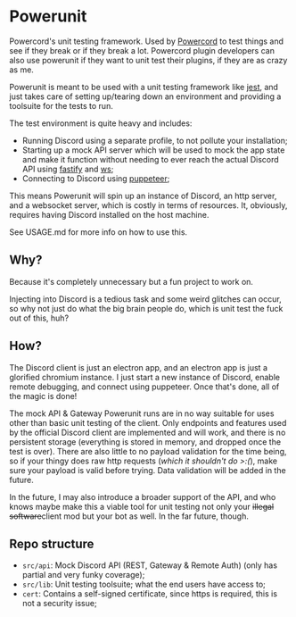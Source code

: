 # Powerunit
Powercord's unit testing framework. Used by [Powercord](https://powercord.dev/) to test things and see if they break
or if they break a lot. Powercord plugin developers can also use powerunit if they want to unit test their plugins, if
they are as crazy as me.

Powerunit is meant to be used with a unit testing framework like [jest](https://jestjs.io/), and just takes care of
setting up/tearing down an environment and providing a toolsuite for the tests to run.

The test environment is quite heavy and includes:
 - Running Discord using a separate profile, to not pollute your installation;
 - Starting up a mock API server which will be used to mock the app state and make it function without needing to ever
 reach the actual Discord API using [fastify](https://fastify.io/) and [ws](https://github.com/websockets/ws);
 - Connecting to Discord using [puppeteer](https://pptr.dev/);

This means Powerunit will spin up an instance of Discord, an http server, and a websocket server, which is costly
in terms of resources. It, obviously, requires having Discord installed on the host machine.

See USAGE.md for more info on how to use this.

## Why?
Because it's completely unnecessary but a fun project to work on.

Injecting into Discord is a tedious task and some weird glitches can occur, so why not just do what the big brain people
do, which is unit test the fuck out of this, huh?

## How?
The Discord client is just an electron app, and an electron app is just a glorified chromium instance. I just start
a new instance of Discord, enable remote debugging, and connect using puppeteer. Once that's done, all of the magic
is done!

The mock API & Gateway Powerunit runs are in no way suitable for uses other than basic unit testing of the client.
Only endpoints and features used by the official Discord client are implemented and will work, and there is no
persistent storage (everything is stored in memory, and dropped once the test is over). There are also little to
no payload validation for the time being, so if your thingy does raw http requests (*which it shouldn't do >:(*),
make sure your payload is valid before trying. Data validation will be added in the future.

In the future, I may also introduce a broader support of the API, and who knows maybe make this a viable tool for
unit testing not only your ~~illegal software~~client mod but your bot as well. In the far future, though.

## Repo structure
 - `src/api`: Mock Discord API (REST, Gateway & Remote Auth) (only has partial and very funky coverage);
 - `src/lib`: Unit testing toolsuite; what the end users have access to;
 - `cert`: Contains a self-signed certificate, since https is required, this is not a security issue;
